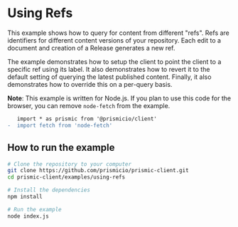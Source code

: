 # Using Refs

This example shows how to query for content from different "refs". Refs are
identifiers for different content versions of your repository. Each edit to a
document and creation of a Release generates a new ref.

The example demonstrates how to setup the client to point the client to a
specific ref using its label. It also demonstrates how to revert it to the default
setting of querying the latest published content. Finally, it also demonstrates
how to override this on a per-query basis.

**Note**: This example is written for Node.js. If you plan to use this code for
the browser, you can remove `node-fetch` from the example.

```diff
   import * as prismic from '@prismicio/client'
-  import fetch from 'node-fetch'
```

## How to run the example

```sh
# Clone the repository to your computer
git clone https://github.com/prismicio/prismic-client.git
cd prismic-client/examples/using-refs

# Install the dependencies
npm install

# Run the example
node index.js
```
